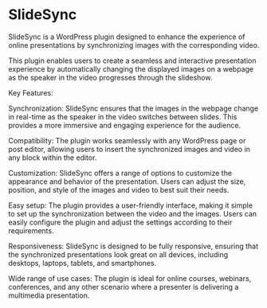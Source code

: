 # SlideSync
SlideSync is a WordPress plugin designed to enhance the experience of online presentations by synchronizing images with the corresponding video. 

This plugin enables users to create a seamless and interactive presentation experience by automatically changing the displayed images on a webpage as the speaker in the video progresses through the slideshow.

Key Features:

Synchronization: SlideSync ensures that the images in the webpage change in real-time as the speaker in the video switches between slides. This provides a more immersive and engaging experience for the audience.

Compatibility: The plugin works seamlessly with any WordPress page or post editor, allowing users to insert the synchronized images and video in any block within the editor.

Customization: SlideSync offers a range of options to customize the appearance and behavior of the presentation. Users can adjust the size, position, and style of the images and video to best suit their needs.

Easy setup: The plugin provides a user-friendly interface, making it simple to set up the synchronization between the video and the images. Users can easily configure the plugin and adjust the settings according to their requirements.

Responsiveness: SlideSync is designed to be fully responsive, ensuring that the synchronized presentations look great on all devices, including desktops, laptops, tablets, and smartphones.

Wide range of use cases: The plugin is ideal for online courses, webinars, conferences, and any other scenario where a presenter is delivering a multimedia presentation.
